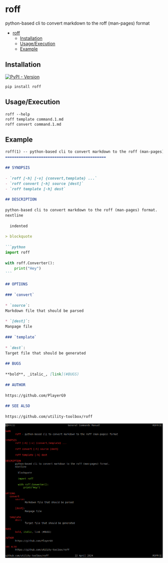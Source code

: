 # roff
python-based cli to convert markdown to the roff (man-pages) format

<!-- TOC -->
* [roff](#roff)
  * [Installation](#installation)
  * [Usage/Execution](#usageexecution)
  * [Example](#example)
<!-- TOC -->

## Installation

[![PyPI - Version](https://img.shields.io/pypi/v/roff)
](https://pypi.org/project/roff/)

```shell
pip install roff
```

## Usage/Execution

```shell
roff --help
roff template command.1.md
roff convert command.1.md
```

## Example

````markdown
roff(1) -- python-based cli to convert markdown to the roff (man-pages) format
=============================================

## SYNOPSIS

- `roff [-h] [-v] {convert,template} ...`
- `roff convert [-h] source [dest]`
- `roff template [-h] dest`

## DESCRIPTION

python-based cli to convert markdown to the roff (man-pages) format.  
nextline

  indented

> blockquote

```python
import roff

with roff.Converter():
    print("Hey")
```

## OPTIONS

### `convert`

* `source`:
Markdown file that should be parsed

* `[dest]`:
Manpage file

### `template`

* `dest`:
Target file that should be generated

## BUGS

**bold**, _italic_, [link](#BUGS)

## AUTHOR

https://github.com/PlayerG9

## SEE ALSO

https://github.com/utility-toolbox/roff
````

![example-manpage](README.assets/example-manpage.png)
